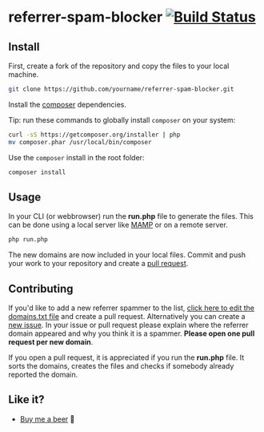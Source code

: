 referrer-spam-blocker [![Build Status](https://travis-ci.org/Stevie-Ray/referrer-spam-blocker.svg)](https://travis-ci.org/Stevie-Ray/referrer-spam-blocker)
====================================

## Install

First, create a fork of the repository and copy the files to your local machine.

```sh
git clone https://github.com/yourname/referrer-spam-blocker.git
```

Install the [composer](https://getcomposer.org/) dependencies.

Tip: run these commands to globally install `composer` on your system:

```sh
curl -sS https://getcomposer.org/installer | php
mv composer.phar /usr/local/bin/composer
```

Use the `composer` install in the root folder:

```sh
composer install
```


## Usage

In your CLI (or webbrowser) run the **run.php** file to generate the files.
This can be done using a local server like [MAMP](https://www.mamp.info/en/) or on a remote server.

```sh
php run.php
```

The new domains are now included in your local files. Commit and push your work to your repository and create a [pull request](https://github.com/Stevie-Ray/referrer-spam-blocker/pulls/).


## Contributing
 
If you'd like to add a new referrer spammer to the list, [click here to edit the domains.txt file](https://github.com/Stevie-Ray/referrer-spam-blocker/edit/master/src/domains.txt) and create a pull request. Alternatively you can create a [new issue](https://github.com/Stevie-Ray/referrer-spam-blocker/issues/new). In your issue or pull request please explain where the referrer domain appeared and why you think it is a spammer. **Please open one pull request per new domain**.
 
If you open a pull request, it is appreciated if you run the **run.php** file. It sorts the domains, creates the files and checks if somebody already reported the domain.


## Like it?

- [Buy me a beer](https://www.paypal.com/cgi-bin/webscr?cmd=_s-xclick&hosted_button_id=4XC7KX75K6636) 🍺


